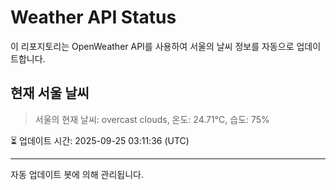 
# Weather API Status

이 리포지토리는 OpenWeather API를 사용하여 서울의 날씨 정보를 자동으로 업데이트합니다.

## 현재 서울 날씨
> 서울의 현재 날씨: overcast clouds, 온도: 24.71°C, 습도: 75%

⏳ 업데이트 시간: 2025-09-25 03:11:36 (UTC)

---
자동 업데이트 봇에 의해 관리됩니다.
